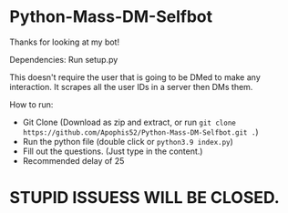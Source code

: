 # Python-Mass-DM-Selfbot
Thanks for looking at my bot! 

Dependencies:
Run setup.py

This doesn't require the user that is going to be DMed to make any interaction. It scrapes all the user IDs in a server then DMs them.

How to run:
- Git Clone (Download as zip and extract, or run `git clone https://github.com/Apophis52/Python-Mass-DM-Selfbot.git .`)
- Run the python file (double click or `python3.9 index.py`)
- Fill out the questions. (Just type in the content.)
- Recommended delay of 25

# STUPID ISSUESS WILL BE CLOSED.
